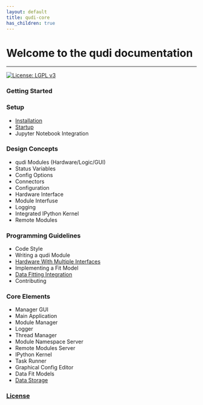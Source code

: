 ```yaml
---
layout: default
title: qudi-core
has_children: true
---
```


# Welcome to the qudi documentation

---
[![License: LGPL v3](https://img.shields.io/badge/License-LGPL%20v3-blue.svg)](https://www.gnu.org/licenses/lgpl-3.0)

### Getting Started

### Setup
- [Installation](setup/installation.md)
- [Startup](setup/startup.md)
- Jupyter Notebook Integration

### Design Concepts
- qudi Modules (Hardware/Logic/GUI)
- Status Variables
- Config Options
- Connectors
- Configuration
- Hardware Interface
- Module Interfuse
- Logging
- Integrated IPython Kernel
- Remote Modules

### Programming Guidelines
- Code Style
- Writing a qudi Module
- [Hardware With Multiple Interfaces](programming_guidelines/hardware_with_multiple_interfaces.md)
- Implementing a Fit Model
- [Data Fitting Integration](programming_guidelines/data_fitting_integration.md)
- Contributing

### Core Elements
- Manager GUI
- Main Application
- Module Manager
- Logger
- Thread Manager
- Module Namespace Server
- Remote Modules Server
- IPython Kernel
- Task Runner
- Graphical Config Editor
- Data Fit Models
- [Data Storage](core_elements/data_storage.md)

### [License](license.md)